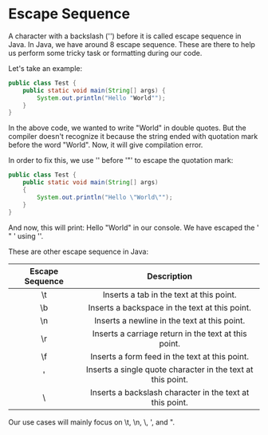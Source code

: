 # Escape Sequence

A character with a backslash ('\') before it is called escape sequence in Java. In Java, we have around 8 escape sequence. These are there to help us perform some tricky task or formatting during our code.

Let's take an example:

```java
public class Test { 
    public static void main(String[] args) { 
        System.out.println("Hello "World""); 
    } 
} 
```
In the above code, we wanted to write "World" in double quotes. But the compiler doesn't recognize it because the string ended with quotation mark before the word "World". Now, it will give compilation error.

In order to fix this, we use '\' before '"' to escape the quotation mark:
```java
public class Test { 
    public static void main(String[] args) 
    { 
        System.out.println("Hello \"World\""); 
    } 
} 
```

And now, this will print: Hello "World" in our console. We have escaped the ' " ' using '\'.

These are other escape sequence in Java:

| Escape Sequence |                         Description                         |
|:---------------:|:-----------------------------------------------------------:|
|        \t       |           Inserts a tab in the text at this point.          |
|        \b       |        Inserts a backspace in the text at this point.       |
|        \n       |         Inserts a newline in the text at this point.        |
|        \r       |     Inserts a carriage return in the text at this point.    |
|        \f       |        Inserts a form feed in the text at this point.       |
|        \'       | Inserts a single quote character in the text at this point. |
|        \\       |   Inserts a backslash character in the text at this point.  |

Our use cases will mainly focus on \t, \n, \\, \', and \".